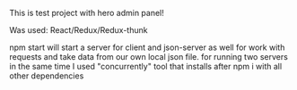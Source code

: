This is test project with hero admin panel!

Was used: React/Redux/Redux-thunk 

npm start will start a server for client and json-server as well for work with requests and take data from our own local json file.
for running two servers in the same time I used "concurrently" tool that installs after npm i with all other dependencies

